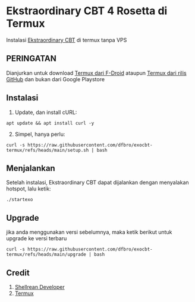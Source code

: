# Ekstraordinary CBT 4 Rosetta di Termux
Instalasi [Ekstraordinary CBT](https://ekstraordinary.com/) di termux tanpa VPS

## PERINGATAN

Dianjurkan untuk download [Termux dari F-Droid](https://f-droid.org/en/packages/com.termux/) ataupun [Termux dari rilis GitHub](https://github.com/termux/termux-app/releases) dan bukan dari Google Playstore

## Instalasi

1. Update, dan install cURL:

```
apt update && apt install curl -y
```

2. Simpel, hanya perlu:

```
curl -s https://raw.githubusercontent.com/dfbro/exocbt-termux/refs/heads/main/setup.sh | bash
```

## Menjalankan

Setelah instalasi, Ekstraordinary CBT dapat dijalankan dengan menyalakan hotspot, lalu ketik:

```
./startexo
```

## Upgrade

jika anda menggunakan versi sebelumnya, maka ketik berikut untuk upgrade ke versi terbaru


```
curl -s https://raw.githubusercontent.com/dfbro/exocbt-termux/refs/heads/main/upgrade | bash
```

## Credit

1. [Shellrean Developer](https://github.com/shellrean-dev)
2. [Termux](https://github.com/termux/termux-app)
